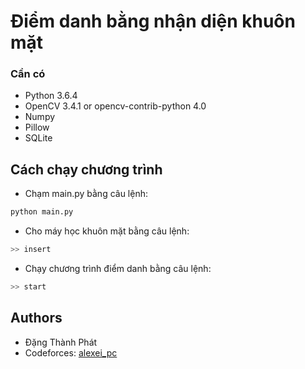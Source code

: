 # Điểm danh bằng nhận diện khuôn mặt

### Cần có

* Python 3.6.4 
* OpenCV 3.4.1 or opencv-contrib-python 4.0
* Numpy
* Pillow
* SQLite

## Cách chạy chương trình

* Chạm main.py bằng câu lệnh:
```bash
python main.py
```
* Cho máy học khuôn mặt bằng câu lệnh:
```bash
>> insert
```
* Chạy chương trình điểm danh bằng câu lệnh:
```bash
>> start
```

## Authors

* Đặng Thành Phát
* Codeforces: [alexei_pc](https://codeforces.com/profile/alexei_pc)
